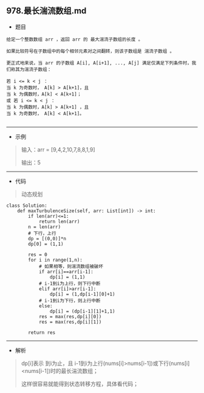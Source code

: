 978.最长湍流数组.md
----------

 - 题目
> 

    给定一个整数数组 arr ，返回 arr 的 最大湍流子数组的长度 。
    
    如果比较符号在子数组中的每个相邻元素对之间翻转，则该子数组是 湍流子数组 。
    
    更正式地来说，当 arr 的子数组 A[i], A[i+1], ..., A[j] 满足仅满足下列条件时，我们称其为湍流子数组：
    
    若 i <= k < j ：
    当 k 为奇数时， A[k] > A[k+1]，且
    当 k 为偶数时，A[k] < A[k+1]；
    或 若 i <= k < j ：
    当 k 为偶数时，A[k] > A[k+1] ，且
    当 k 为奇数时， A[k] < A[k+1]。
     
----------
 - 示例
> 输入：arr = [9,4,2,10,7,8,8,1,9]
>
> 输出：5
>
>
----------
- 代码
> 动态规划
> 
    class Solution:
        def maxTurbulenceSize(self, arr: List[int]) -> int:
            if len(arr)<=1:
                return len(arr)
            n = len(arr)
            # 下行，上行
            dp = [(0,0)]*n
            dp[0] = (1,1)
    
            res = 0
            for i in range(1,n):
                # 如果相等，则湍流数组被破坏
                if arr[i]==arr[i-1]:
                    dp[i] = (1,1)
                # i-1到i为上行，则下行中断
                elif arr[i]>arr[i-1]:
                    dp[i] = (1,dp[i-1][0]+1)
                # i-1到i为下行，则上行中断
                else:
                    dp[i] = (dp[i-1][1]+1,1)
                res = max(res,dp[i][0])
                res = max(res,dp[i][1])
            
            return res
----------
- 解析
>
> dp[i]表示 到i为止，且 i-1到i为上行(nums[i]>nums[i-1])或下行(nums[i]<nums[i-1])时的最长湍流数组；
> 
> 这样很容易就能得到状态转移方程，具体看代码；